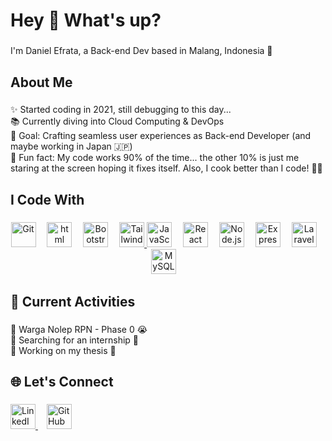 <h1 align="left">Hey 👋 What's up?</h1>

###

<p align="left">
  I'm Daniel Efrata, a Back-end Dev based in Malang, Indonesia 🚀
</p>

###

<h2 align="left">About Me</h2>

###

<p align="left">
  ✨ Started coding in 2021, still debugging to this day...<br>
  📚 Currently diving into Cloud Computing & DevOps<br>
  🎯 Goal: Crafting seamless user experiences as Back-end Developer (and maybe working in Japan 🇯🇵)<br>
  🎲 Fun fact: My code works 90% of the time... the other 10% is just me staring at the screen hoping it fixes itself. Also, I cook better than I code! 🍳😂
</p>

###

<h2 align="left">I Code With</h2>

###

<div align="center">
  <img src="https://cdn.jsdelivr.net/gh/devicons/devicon/icons/git/git-original.svg" height="40" alt="Git" />
  <img width="10" />
  <img src="https://cdn.jsdelivr.net/gh/devicons/devicon@latest/icons/html5/html5-original.svg" height="40" alt="html"/>
  <img width="10" />
  <img src="https://cdn.jsdelivr.net/gh/devicons/devicon/icons/bootstrap/bootstrap-plain.svg" height="40" alt="Bootstrap" />
  <img width="10" />
  <a href="https://cdnlogo.com/logo/tailwindcss_42966.html">
    <img src="https://static.cdnlogo.com/logos/t/58/tailwindcss.svg" height="40" alt="Tailwind CSS" />
  </a>
  <img src="https://cdn.jsdelivr.net/gh/devicons/devicon/icons/javascript/javascript-original.svg" height="40" alt="JavaScript" />
  <img width="10" />
  <img src="https://cdn.jsdelivr.net/gh/devicons/devicon/icons/react/react-original.svg" height="40" alt="React" />
  <img width="10" />
  <img src="https://cdn.jsdelivr.net/gh/devicons/devicon/icons/nodejs/nodejs-original.svg" height="40" alt="Node.js" />
  <img width="10" />
  <img src="https://cdn.jsdelivr.net/gh/devicons/devicon/icons/express/express-original.svg" height="40" alt="Express.js" />
  <img width="10" />
  <img src="https://cdn.jsdelivr.net/gh/devicons/devicon/icons/laravel/laravel-original.svg" height="40" alt="Laravel" />
  <img width="10" />
  <img src="https://cdn.jsdelivr.net/gh/devicons/devicon/icons/mysql/mysql-original.svg" height="40" alt="MySQL" />
  <img width="10" />
  
  
</div>

###

<h2 align="left">🌟 Current Activities</h2>

###

<p align="left">
  🔹 Warga Nolep RPN - Phase 0 😭<br>
  🔹 Searching for an internship 💼<br>
  🔹 Working on my thesis 📖
</p>

###

<h2 align="left">🌐 Let's Connect</h2>

###

<p align="left">
  <a href="https://www.linkedin.com/in/danielefrataa" target="_blank">
    <img src="https://cdn.jsdelivr.net/gh/devicons/devicon/icons/linkedin/linkedin-original.svg" height="40" alt="LinkedIn logo" />
  </a>
  <img width="10" />
  <a href="https://github.com/danielefrataa" target="_blank">
    <img src="https://cdn.jsdelivr.net/gh/devicons/devicon/icons/github/github-original.svg" height="40" alt="GitHub logo" />
  </a>
</p>
